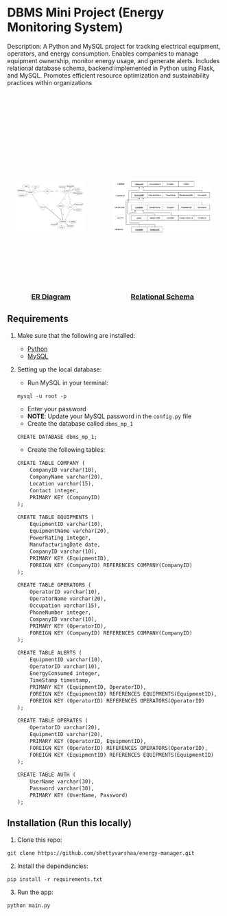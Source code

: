 # DBMS Mini Project (Energy Monitoring System)

Description: A Python and MySQL project for tracking electrical equipment, operators, and energy consumption. Enables companies to manage equipment ownership, monitor energy usage, and generate alerts. Includes relational database schema, backend implemented in Python using Flask, and MySQL. Promotes efficient resource optimization and sustainability practices within organizations

<div style="text-align: center; text-decoration: underline; margin-top: 5rem; display: flex; justify-content: center;">
    <div style="display: flex; flex-direction: column; align-items: center; margin-right: 1rem;">
        <img src="/project-docs/ER.png" alt="ER Diagram" style="width: 80%; height: 400px; object-fit: contain; margin-bottom: 0;">
        <h3 style="margin: 0;">ER Diagram</h3>
    </div>
    <div style="display: flex; flex-direction: column; align-items: center;">
        <img src="/project-docs/SCHEMA-final.png" alt="Relational Schema" style="width: 80%; height: 400px; object-fit: contain;">
        <h3 style="margin: 0;">Relational Schema</h3>
    </div>
</div>

## Requirements
1. Make sure that the following are installed:
    - [Python](https://www.python.org/downloads/)
    - [MySQL](https://www.mysql.com/downloads/)

2. Setting up the local database:
    - Run MySQL in your terminal:

    ```
    mysql -u root -p
    ```

    - Enter your password
    - **NOTE**: Update your MySQL password in the `config.py` file
    - Create the database called `dbms_mp_1`

    ```
    CREATE DATABASE dbms_mp_1;
    ```

    - Create the following tables:
    
    ```
    CREATE TABLE COMPANY (
        CompanyID varchar(10),
        CompanyName varchar(20),
        Location varchar(15),
        Contact integer,
        PRIMARY KEY (CompanyID)
    );
    ```
    ```
    CREATE TABLE EQUIPMENTS (
        EquipmentID varchar(10),
        EquipmentName varchar(20),
        PowerRating integer,
        ManufacturingDate date,
        CompanyID varchar(10),
        PRIMARY KEY (EquipmentID),
        FOREIGN KEY (CompanyID) REFERENCES COMPANY(CompanyID)
    );
    ```
    ```
    CREATE TABLE OPERATORS (
        OperatorID varchar(10),
        OperatorName varchar(20),
        Occupation varchar(15),
        PhoneNumber integer,
        CompanyID varchar(10),
        PRIMARY KEY (OperatorID),
        FOREIGN KEY (CompanyID) REFERENCES COMPANY(CompanyID)
    );
    ```
    ```
    CREATE TABLE ALERTS (
        EquipmentID varchar(10),
        OperatorID varchar(10),
        EnergyConsumed integer,
        TimeStamp timestamp,
        PRIMARY KEY (EquipmentID, OperatorID),
        FOREIGN KEY (EquipmentID) REFERENCES EQUIPMENTS(EquipmentID),
        FOREIGN KEY (OperatorID) REFERENCES OPERATORS(OperatorID)
    );
    ```
    ```
    CREATE TABLE OPERATES (
        OperatorID varchar(20),
        EquipmentID varchar(20),
        PRIMARY KEY (OperatorID, EquipmentID),
        FOREIGN KEY (OperatorID) REFERENCES OPERATORS(OperatorID),
        FOREIGN KEY (EquipmentID) REFERENCES EQUIPMENTS(EquipmentID)
    );
    ```
    ```
    CREATE TABLE AUTH (
        UserName varchar(30),
        Password varchar(30),
        PRIMARY KEY (UserName, Password)
    );
    ```

## Installation (Run this locally)

1. Clone this repo:
```
git clone https://github.com/shettyvarshaa/energy-manager.git
```
2. Install the dependencies:
```
pip install -r requirements.txt
```
3. Run the app:
```
python main.py
```
